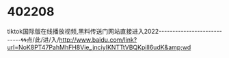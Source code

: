 # 402208
tiktok国际版在线播放视频,黑料传送门网站直接进入2022----------------------------🌀🌀点/此/进/入/http://www.baidu.com/link?url=NoK8PT47PahMhFH8Vie_jnciyIKNTTtVBQKpill6udK&amp;wd
